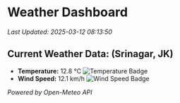 
# Weather Dashboard

_Last Updated: 2025-03-12 08:13:50_

## Current Weather Data: (Srinagar, JK)
- **Temperature:** 12.8 °C ![Temperature Badge](https://img.shields.io/badge/Temperature-Low%20Temp-blue)
- **Wind Speed:** 12.1 km/h ![Wind Speed Badge](https://img.shields.io/badge/Wind%20Speed-Light%20Wind-blue)

*Powered by Open-Meteo API*
